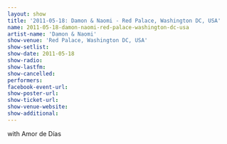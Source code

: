 ```yaml
---
layout: show
title: '2011-05-18: Damon & Naomi - Red Palace, Washington DC, USA'
name: 2011-05-18-damon-naomi-red-palace-washington-dc-usa
artist-name: 'Damon & Naomi'
show-venue: 'Red Palace, Washington DC, USA'
show-setlist: 
show-date: 2011-05-18
show-radio: 
show-lastfm: 
show-cancelled: 
performers: 
facebook-event-url: 
show-poster-url: 
show-ticket-url: 
show-venue-website: 
show-additional: 
---
```


with Amor de Días